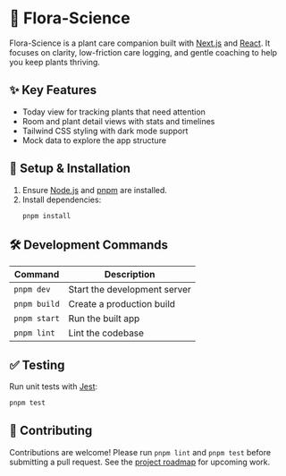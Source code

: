 # 🌿 Flora-Science

Flora-Science is a plant care companion built with [Next.js](https://nextjs.org/) and [React](https://react.dev). It focuses on clarity, low-friction care logging, and gentle coaching to help you keep plants thriving.

## ✨ Key Features
- Today view for tracking plants that need attention
- Room and plant detail views with stats and timelines
- Tailwind CSS styling with dark mode support
- Mock data to explore the app structure

## 🚀 Setup & Installation
1. Ensure [Node.js](https://nodejs.org/) and [pnpm](https://pnpm.io/) are installed.
2. Install dependencies:
   ```bash
   pnpm install
   ```

## 🛠 Development Commands
| Command | Description |
| ------- | ----------- |
| `pnpm dev` | Start the development server |
| `pnpm build` | Create a production build |
| `pnpm start` | Run the built app |
| `pnpm lint` | Lint the codebase |

## ✅ Testing
Run unit tests with [Jest](https://jestjs.io/):
```bash
pnpm test
```

## 🤝 Contributing
Contributions are welcome! Please run `pnpm lint` and `pnpm test` before submitting a pull request. See the [project roadmap](docs/roadmap.md) for upcoming work.
